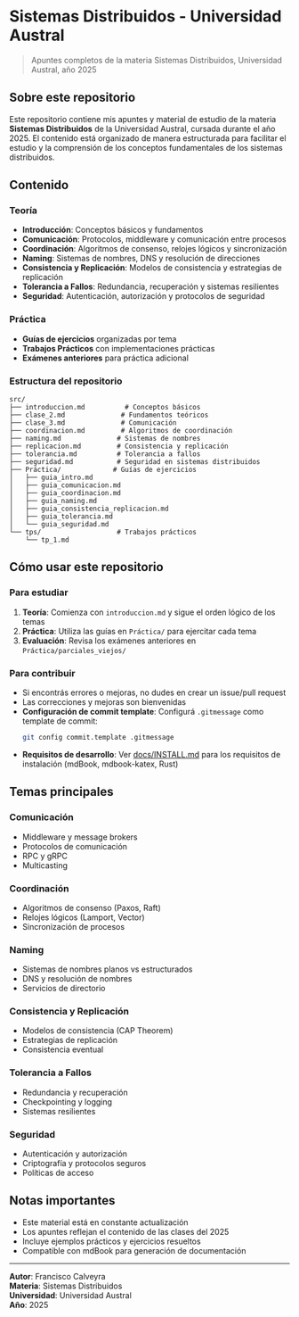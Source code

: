 # Sistemas Distribuidos - Universidad Austral

> Apuntes completos de la materia Sistemas Distribuidos, Universidad Austral, año 2025

## Sobre este repositorio

Este repositorio contiene mis apuntes y material de estudio de la materia **Sistemas Distribuidos** de la Universidad Austral, cursada durante el año 2025. El contenido está organizado de manera estructurada para facilitar el estudio y la comprensión de los conceptos fundamentales de los sistemas distribuidos.

## Contenido

### Teoría
- **Introducción**: Conceptos básicos y fundamentos
- **Comunicación**: Protocolos, middleware y comunicación entre procesos
- **Coordinación**: Algoritmos de consenso, relojes lógicos y sincronización
- **Naming**: Sistemas de nombres, DNS y resolución de direcciones
- **Consistencia y Replicación**: Modelos de consistencia y estrategias de replicación
- **Tolerancia a Fallos**: Redundancia, recuperación y sistemas resilientes
- **Seguridad**: Autenticación, autorización y protocolos de seguridad

### Práctica
- **Guías de ejercicios** organizadas por tema
- **Trabajos Prácticos** con implementaciones prácticas
- **Exámenes anteriores** para práctica adicional

### Estructura del repositorio

```
src/
├── introduccion.md          # Conceptos básicos
├── clase_2.md              # Fundamentos teóricos
├── clase_3.md              # Comunicación
├── coordinacion.md         # Algoritmos de coordinación
├── naming.md              # Sistemas de nombres
├── replicacion.md         # Consistencia y replicación
├── tolerancia.md          # Tolerancia a fallos
├── seguridad.md           # Seguridad en sistemas distribuidos
├── Práctica/             # Guías de ejercicios
│   ├── guia_intro.md
│   ├── guia_comunicacion.md
│   ├── guia_coordinacion.md
│   ├── guia_naming.md
│   ├── guia_consistencia_replicacion.md
│   ├── guia_tolerancia.md
│   └── guia_seguridad.md
└── tps/                   # Trabajos prácticos
    └── tp_1.md
```

## Cómo usar este repositorio

### Para estudiar
1. **Teoría**: Comienza con `introduccion.md` y sigue el orden lógico de los temas
2. **Práctica**: Utiliza las guías en `Práctica/` para ejercitar cada tema
3. **Evaluación**: Revisa los exámenes anteriores en `Práctica/parciales_viejos/`

### Para contribuir
- Si encontrás errores o mejoras, no dudes en crear un issue/pull request
- Las correcciones y mejoras son bienvenidas
- **Configuración de commit template**: Configurá `.gitmessage` como template de commit:
  ```bash
  git config commit.template .gitmessage
  ```
- **Requisitos de desarrollo**: Ver [docs/INSTALL.md](docs/INSTALL.md) para los requisitos de instalación (mdBook, mdbook-katex, Rust)

## Temas principales

### Comunicación
- Middleware y message brokers
- Protocolos de comunicación
- RPC y gRPC
- Multicasting

### Coordinación
- Algoritmos de consenso (Paxos, Raft)
- Relojes lógicos (Lamport, Vector)
- Sincronización de procesos

### Naming
- Sistemas de nombres planos vs estructurados
- DNS y resolución de nombres
- Servicios de directorio

### Consistencia y Replicación
- Modelos de consistencia (CAP Theorem)
- Estrategias de replicación
- Consistencia eventual

### Tolerancia a Fallos
- Redundancia y recuperación
- Checkpointing y logging
- Sistemas resilientes

### Seguridad
- Autenticación y autorización
- Criptografía y protocolos seguros
- Políticas de acceso

## Notas importantes

- Este material está en constante actualización
- Los apuntes reflejan el contenido de las clases del 2025
- Incluye ejemplos prácticos y ejercicios resueltos
- Compatible con mdBook para generación de documentación

---

**Autor**: Francisco Calveyra  
**Materia**: Sistemas Distribuidos  
**Universidad**: Universidad Austral  
**Año**: 2025
